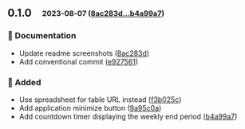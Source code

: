 ## **0.1.0**&emsp;<sub><sup>2023-08-07 ([8ac283d...b4a99a7](https://github.com/billiam/competition-corner-desktop/compare/8ac283d3b7ad0c346557b4ac9a411a3dd9aa47b5...b4a99a73acc1516f33b33a6a7ebad6a3cf6837f5?diff=split))</sup></sub>

### 📖 Documentation

- Update readme screenshots ([8ac283d](https://github.com/billiam/competition-corner-desktop/commit/8ac283d3b7ad0c346557b4ac9a411a3dd9aa47b5))
- Add conventional commit ([e927561](https://github.com/billiam/competition-corner-desktop/commit/e927561bbb9babce69403c1230d8889d34840eef))

### 🚀 Added

- Use spreadsheet for table URL instead ([f3b025c](https://github.com/billiam/competition-corner-desktop/commit/f3b025ce8d0ce624f31338cc6ed0194bdec1d407))
- Add application minimize button ([9a95c0a](https://github.com/billiam/competition-corner-desktop/commit/9a95c0a0227e8c414313446e3a04e4c3d626b57a))
- Add countdown timer displaying the weekly end period ([b4a99a7](https://github.com/billiam/competition-corner-desktop/commit/b4a99a73acc1516f33b33a6a7ebad6a3cf6837f5))

<br>

